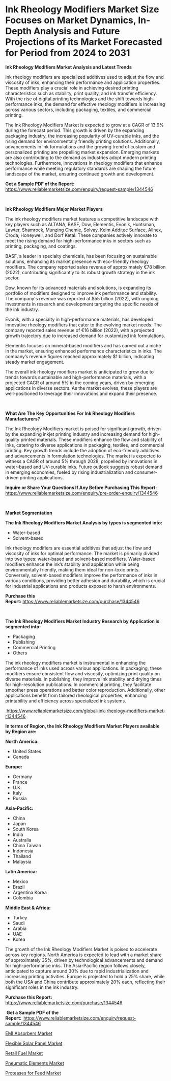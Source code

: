 <p><h1>Ink Rheology Modifiers Market Size Focuses on Market Dynamics, In-Depth Analysis and Future Projections of its Market Forecasted for Period from 2024 to 2031</h1></p><p><strong>Ink Rheology Modifiers Market Analysis and Latest Trends</strong></p>
<p><p>Ink rheology modifiers are specialized additives used to adjust the flow and viscosity of inks, enhancing their performance and application properties. These modifiers play a crucial role in achieving desired printing characteristics such as stability, print quality, and ink transfer efficiency. With the rise of digital printing technologies and the shift towards high-performance inks, the demand for effective rheology modifiers is increasing across various sectors, including packaging, textiles, and commercial printing.</p><p>The Ink Rheology Modifiers Market is expected to grow at a CAGR of 13.9% during the forecast period. This growth is driven by the expanding packaging industry, the increasing popularity of UV-curable inks, and the rising demand for environmentally friendly printing solutions. Additionally, advancements in ink formulations and the growing trend of custom and personalized printing are propelling market expansion. Emerging markets are also contributing to the demand as industries adopt modern printing technologies. Furthermore, innovations in rheology modifiers that enhance performance while meeting regulatory standards are shaping the future landscape of the market, ensuring continued growth and development.</p></p>
<p><strong>Get a Sample PDF of the Report:&nbsp;</strong> <a href="https://www.reliablemarketsize.com/enquiry/request-sample/1344546?utm_campaign=1144&utm_medium=2&utm_source=Github&utm_content=ia&utm_term=30092024&utm_id=ink-rheology-modifiers">https://www.reliablemarketsize.com/enquiry/request-sample/1344546</a></p>
<p>&nbsp;</p>
<p><strong>Ink Rheology Modifiers Major Market Players</strong></p>
<p><p>The ink rheology modifiers market features a competitive landscape with key players such as ALTANA, BASF, Dow, Elementis, Evonik, Huntsman, Lawter, Shamrock, Munzing Chemie, Solvay, Keim Additec Surface, Allnex, Croda, Honeywell, and Dorf Ketal. These companies actively innovate to meet the rising demand for high-performance inks in sectors such as printing, packaging, and coatings.</p><p>BASF, a leader in specialty chemicals, has been focusing on sustainable solutions, enhancing its market presence with eco-friendly rheology modifiers. The company reported sales revenue of approximately €78 billion (2022), contributing significantly to its robust growth strategy in the ink sector.</p><p>Dow, known for its advanced materials and solutions, is expanding its portfolio of modifiers designed to improve ink performance and stability. The company's revenue was reported at $55 billion (2022), with ongoing investments in research and development targeting the specific needs of the ink industry.</p><p>Evonik, with a specialty in high-performance materials, has developed innovative rheology modifiers that cater to the evolving market needs. The company reported sales revenue of €16 billion (2022), with a projected growth trajectory due to increased demand for customized ink formulations.</p><p>Elementis focuses on mineral-based modifiers and has carved out a niche in the market, ensuring enhanced performance characteristics in inks. The company’s revenue figures reached approximately $1 billion, indicating steady market engagement.</p><p>The overall ink rheology modifiers market is anticipated to grow due to trends towards sustainable and high-performance materials, with a projected CAGR of around 5% in the coming years, driven by emerging applications in diverse sectors. As the market evolves, these players are well-positioned to leverage their innovations and expand their presence.</p></p>
<p>&nbsp;</p>
<p><strong>What Are The Key Opportunities For Ink Rheology Modifiers Manufacturers?</strong></p>
<p><p>The Ink Rheology Modifiers market is poised for significant growth, driven by the expanding inkjet printing industry and increasing demand for high-quality printed materials. These modifiers enhance the flow and stability of inks, catering to diverse applications in packaging, textiles, and commercial printing. Key growth trends include the adoption of eco-friendly additives and advancements in formulation technologies. The market is expected to witness a CAGR of around 5% through 2028, propelled by innovations in water-based and UV-curable inks. Future outlook suggests robust demand in emerging economies, fueled by rising industrialization and consumer-driven printing applications.</p></p>
<p><strong>Inquire or Share Your Questions If Any Before Purchasing This Report:</strong> <a href="https://www.reliablemarketsize.com/enquiry/pre-order-enquiry/1344546?utm_campaign=1144&utm_medium=2&utm_source=Github&utm_content=ia&utm_term=30092024&utm_id=ink-rheology-modifiers">https://www.reliablemarketsize.com/enquiry/pre-order-enquiry/1344546</a></p>
<p>&nbsp;</p>
<p><strong>Market Segmentation</strong></p>
<p><strong>The Ink Rheology Modifiers Market Analysis by types is segmented into:</strong></p>
<p><ul><li>Water-based</li><li>Solvent-based</li></ul></p>
<p><p>Ink rheology modifiers are essential additives that adjust the flow and viscosity of inks for optimal performance. The market is primarily divided into two types: water-based and solvent-based modifiers. Water-based modifiers enhance the ink’s stability and application while being environmentally friendly, making them ideal for non-toxic prints. Conversely, solvent-based modifiers improve the performance of inks in various conditions, providing better adhesion and durability, which is crucial for industrial applications and products exposed to harsh environments.</p></p>
<p><strong>Purchase this Report:&nbsp;</strong><a href="https://www.reliablemarketsize.com/purchase/1344546?utm_campaign=1144&utm_medium=2&utm_source=Github&utm_content=ia&utm_term=30092024&utm_id=ink-rheology-modifiers">https://www.reliablemarketsize.com/purchase/1344546</a></p>
<p>&nbsp;</p>
<p><strong>The Ink Rheology Modifiers Market Industry Research by Application is segmented into:</strong></p>
<p><ul><li>Packaging</li><li>Publishing</li><li>Commercial Printing</li><li>Others</li></ul></p>
<p><p>The ink rheology modifiers market is instrumental in enhancing the performance of inks used across various applications. In packaging, these modifiers ensure consistent flow and viscosity, optimizing print quality on diverse materials. In publishing, they improve ink stability and drying times for high-resolution publications. In commercial printing, they facilitate smoother press operations and better color reproduction. Additionally, other applications benefit from tailored rheological properties, enhancing printability and efficiency across specialized ink systems.</p></p>
<p><a href="https://www.reliablemarketsize.com/global-ink-rheology-modifiers-market-r1344546?utm_campaign=1144&utm_medium=2&utm_source=Github&utm_content=ia&utm_term=30092024&utm_id=ink-rheology-modifiers">&nbsp;https://www.reliablemarketsize.com/global-ink-rheology-modifiers-market-r1344546</a></p>
<p><strong>In terms of Region, the Ink Rheology Modifiers Market Players available by Region are:</strong></p>
<p>
    <p> <strong> North America: </strong>
        <ul>
            <li>United States</li>
            <li>Canada</li>
        </ul>
        </p> 
    <p> <strong> Europe: </strong>
        <ul>
            <li>Germany</li>
            <li>France</li>
            <li>U.K.</li>
            <li>Italy</li>
            <li>Russia</li>
        </ul>
        </p> 
    <p> <strong> Asia-Pacific: </strong>
        <ul>
            <li>China</li>
            <li>Japan</li>
            <li>South Korea</li>
            <li>India</li>
            <li>Australia</li>
            <li>China Taiwan</li>
            <li>Indonesia</li>
            <li>Thailand</li>
            <li>Malaysia</li>
        </ul>
        </p> 
    <p> <strong> Latin America: </strong>
        <ul>
            <li>Mexico</li>
            <li>Brazil</li>
            <li>Argentina Korea</li>
            <li>Colombia</li>
        </ul>
        </p> 
    <p> <strong> Middle East & Africa: </strong>
        <ul>
            <li>Turkey</li>
            <li>Saudi</li>
            <li>Arabia</li>
            <li>UAE</li>
            <li>Korea</li>
        </ul>
    </p>
    </p>
<p><p>The growth of the Ink Rheology Modifiers Market is poised to accelerate across key regions. North America is expected to lead with a market share of approximately 35%, driven by technological advancements and demand for high-performance inks. The Asia-Pacific region follows closely, anticipated to capture around 30% due to rapid industrialization and increasing printing activities. Europe is projected to hold a 25% share, while both the USA and China contribute approximately 20% each, reflecting their significant roles in the ink industry.</p></p>
<p><strong>Purchase this Report: </strong><a href="https://www.reliablemarketsize.com/purchase/1344546?utm_campaign=1144&utm_medium=2&utm_source=Github&utm_content=ia&utm_term=30092024&utm_id=ink-rheology-modifiers">https://www.reliablemarketsize.com/purchase/1344546</a></p>
<p>&nbsp;<strong>Get a Sample PDF of the Report:&nbsp;&nbsp;</strong><a href="https://www.reliablemarketsize.com/enquiry/request-sample/1344546?utm_campaign=1144&utm_medium=2&utm_source=Github&utm_content=ia&utm_term=30092024&utm_id=ink-rheology-modifiers">https://www.reliablemarketsize.com/enquiry/request-sample/1344546</a></p>
<p><strong></strong></p>
<p><p><a href="https://issuu.com/reportprime-2/docs/emi-absorbers-market-size-2030.pptx_0d275e314fbe9c?utm_campaign=1144&utm_medium=2&utm_source=Github&utm_content=ia&utm_term=30092024&utm_id=ink-rheology-modifiers">EMI Absorbers Market</a></p><p><a href="https://www.linkedin.com/pulse/global-flexible-solar-panel-market-landscape-future-dnp3c?utm_campaign=1144&utm_medium=2&utm_source=Github&utm_content=ia&utm_term=30092024&utm_id=ink-rheology-modifiers">Flexible Solar Panel Market</a></p><p><a href="https://www.linkedin.com/pulse/retail-fuel-market-research-report-exploring-size-revenue-kjkmc?utm_campaign=1144&utm_medium=2&utm_source=Github&utm_content=ia&utm_term=30092024&utm_id=ink-rheology-modifiers">Retail Fuel Market</a></p><p><a href="https://issuu.com/reportprime-2/docs/pneumatic-elements-market-size-2030_c4ecc1dc43cc35?utm_campaign=1144&utm_medium=2&utm_source=Github&utm_content=ia&utm_term=30092024&utm_id=ink-rheology-modifiers">Pneumatic Elements Market</a></p><p><a href="https://github.com/mabutironaldo/Market-Research-Report-List-6/blob/main/proteases-for-feed-market.md?utm_campaign=1144&utm_medium=2&utm_source=Github&utm_content=ia&utm_term=30092024&utm_id=ink-rheology-modifiers">Proteases for Feed Market</a></p></p>